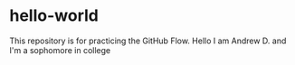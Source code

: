 # hello-world
This repository is for practicing the GitHub Flow.
Hello I am Andrew D. and I'm a sophomore in college
